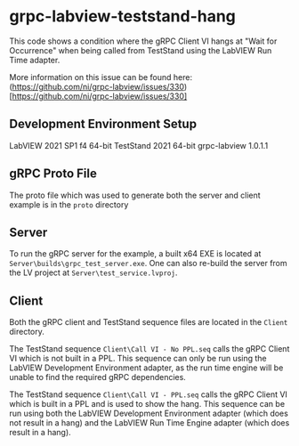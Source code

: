 # grpc-labview-teststand-hang

This code shows a condition where the gRPC Client VI hangs at "Wait for Occurrence" when being called from TestStand using the LabVIEW Run Time adapter.

More information on this issue can be found here: (https://github.com/ni/grpc-labview/issues/330)[https://github.com/ni/grpc-labview/issues/330]

## Development Environment Setup
LabVIEW 2021 SP1 f4 64-bit
TestStand 2021 64-bit
grpc-labview 1.0.1.1

## gRPC Proto File
The proto file which was used to generate both the server and client example is in the `proto` directory

## Server
To run the gRPC server for the example, a built x64 EXE is located at `Server\builds\grpc_test_server.exe`.  One can also re-build the server from the LV project at `Server\test_service.lvproj`.

## Client
Both the gRPC client and TestStand sequence files are located in the `Client` directory.

The TestStand sequence `Client\Call VI - No PPL.seq` calls the gRPC Client VI which is not built in a PPL.  This sequence can only be run using the LabVIEW Development Environment adapter, as the run time engine will be unable to find the required gRPC dependencies.

The TestStand sequence `Client\Call VI - PPL.seq` calls the gRPC Client VI which is built in a PPL and is used to show the hang.  This sequence can be run using both the LabVIEW Development Environment adapter (which does not result in a hang) and the LabVIEW Run Time Engine adapter (which does result in a hang).